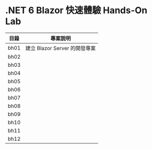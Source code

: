 # .NET 6 Blazor 快速體驗 Hands-On Lab

|目錄|專案說明|
|-|-|
|bh01|建立 Blazor Server 的開發專案|
|bh02||
|bh03||
|bh04||
|bh05||
|bh06||
|bh07||
|bh08||
|bh09||
|bh10||
|bh11||
|bh12||

